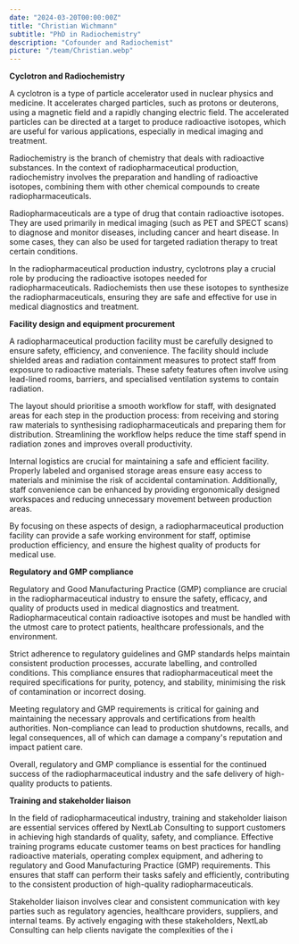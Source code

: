 ```yaml
---
date: "2024-03-20T00:00:00Z"
title: "Christian Wichmann"
subtitle: "PhD in Radiochemistry"
description: "Cofounder and Radiochemist"
picture: "/team/Christian.webp"
---
```

**Cyclotron and Radiochemistry**

A cyclotron is a type of particle accelerator used in nuclear physics and medicine. It accelerates charged particles, such as protons or deuterons, using a magnetic field and a rapidly changing electric field. The accelerated particles can be directed at a target to produce radioactive isotopes, which are useful for various applications, especially in medical imaging and treatment.

Radiochemistry is the branch of chemistry that deals with radioactive substances. In the context of radiopharmaceutical production, radiochemistry involves the preparation and handling of radioactive isotopes, combining them with other chemical compounds to create radiopharmaceuticals.

Radiopharmaceuticals are a type of drug that contain radioactive isotopes. They are used primarily in medical imaging (such as PET and SPECT scans) to diagnose and monitor diseases, including cancer and heart disease. In some cases, they can also be used for targeted radiation therapy to treat certain conditions.

In the radiopharmaceutical production industry, cyclotrons play a crucial role by producing the radioactive isotopes needed for radiopharmaceuticals. Radiochemists then use these isotopes to synthesize the radiopharmaceuticals, ensuring they are safe and effective for use in medical diagnostics and treatment.

**Facility design and equipment procurement**

A radiopharmaceutical production facility must be carefully designed to ensure safety, efficiency, and convenience. The facility should include shielded areas and radiation containment measures to protect staff from exposure to radioactive materials. These safety features often involve using lead-lined rooms, barriers, and specialised ventilation systems to contain radiation.

The layout should prioritise a smooth workflow for staff, with designated areas for each step in the production process: from receiving and storing raw materials to synthesising radiopharmaceuticals and preparing them for distribution. Streamlining the workflow helps reduce the time staff spend in radiation zones and improves overall productivity.

Internal logistics are crucial for maintaining a safe and efficient facility. Properly labeled and organised storage areas ensure easy access to materials and minimise the risk of accidental contamination. Additionally, staff convenience can be enhanced by providing ergonomically designed workspaces and reducing unnecessary movement between production areas.

By focusing on these aspects of design, a radiopharmaceutical production facility can provide a safe working environment for staff, optimise production efficiency, and ensure the highest quality of products for medical use.

**Regulatory and GMP compliance**

Regulatory and Good Manufacturing Practice (GMP) compliance are crucial in the radiopharmaceutical industry to ensure the safety, efficacy, and quality of products used in medical diagnostics and treatment. Radiopharmaceutical contain radioactive isotopes and must be handled with the utmost care to protect patients, healthcare professionals, and the environment.

Strict adherence to regulatory guidelines and GMP standards helps maintain consistent production processes, accurate labelling, and controlled conditions. This compliance ensures that radiopharmaceutical meet the required specifications for purity, potency, and stability, minimising the risk of contamination or incorrect dosing.

Meeting regulatory and GMP requirements is critical for gaining and maintaining the necessary approvals and certifications from health authorities. Non-compliance can lead to production shutdowns, recalls, and legal consequences, all of which can damage a company's reputation and impact patient care.

Overall, regulatory and GMP compliance is essential for the continued success of the radiopharmaceutical industry and the safe delivery of high-quality products to patients.

**Training and stakeholder liaison**

In the field of radiopharmaceutical industry, training and stakeholder liaison are essential services offered by NextLab Consulting to support customers in achieving high standards of quality, safety, and compliance. Effective training programs educate customer teams on best practices for handling radioactive materials, operating complex equipment, and adhering to regulatory and Good Manufacturing Practice (GMP) requirements. This ensures that staff can perform their tasks safely and efficiently, contributing to the consistent production of high-quality radiopharmaceuticals.

Stakeholder liaison involves clear and consistent communication with key parties such as regulatory agencies, healthcare providers, suppliers, and internal teams. By actively engaging with these stakeholders, NextLab Consulting can help clients navigate the complexities of the i